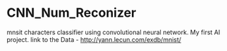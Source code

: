 # CNN_Num_Reconizer
mnsit characters classifier using convolutional neural network. My first AI project.
link to the Data - http://yann.lecun.com/exdb/mnist/
